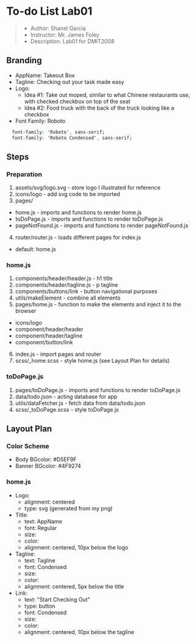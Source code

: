 # To-do List Lab01

> - Author: Shanel Garcia
> - Instructor: Mr. James Foley
> - Description: Lab01 for DMIT2008

## Branding
- AppName: Takeout Box
- Tagline: Checking out your task made easy
- Logo: 
  - Idea #1: Take out moped, similar to what Chinese restaurants use, with checked checkbox on top of the seat
  - Idea #2: Food truck with the back of the truck looking like a checkbox
- Font Family: Roboto
``` css
  font-family: 'Roboto', sans-serif;
  font-family: 'Roboto Condensed', sans-serif;
```

## Steps
### Preparation
1. assets/svg/logo.svg - store logo I illustrated for reference
2. icons/logo - add svg code to be imported
3. pages/
  - home.js - imports and functions to render home.js
  - toDoPage.js - imports and functions to render toDoPage.js
  - pageNotFound.js - imports and functions to render pageNotFound.js
4. router/router.js - loads different pages for index.js
  - default: home.js

### home.js
1. components/header/header.js - h1 title
2. components/header/tagline.js - p tagline
3. components/buttons/link - button navigational purposes
4. utils/makeElement - combine all elements
5. pages/home.js - function to make the elements and inject it to the browser
  - icons/logo
  - component/header/header
  - component/header/tagline
  - component/button/link
6. index.js - import pages and router
7. scss/_home.scss - style home.js (see Layout Plan for details)

### toDoPage.js
1. pages/toDoPage.js - imports and functions to render toDoPage.js
2. data/todo.json - acting database for app
3. utils/dataFetcher.js - fetch data from data/todo.json
4. scss/_toDoPage.scss - style toDoPage.js

## Layout Plan

### Color Scheme
- Body BGcolor: #D5EF9F
- Banner BGcolor: #4F9274

### home.js
- Logo:
  - alignment: centered
  - type: svg (generated from my png)
- Title:
  - text: AppName
  - font: Regular
  - size:
  - color:
  - alignment: centered, 10px below the logo
- Tagline:
  - text: Tagline
  - font: Condensed
  - size:
  - color: 
  - alignment: centered, 5px below the title
- Link:
  - text: "Start Checking Out"
  - type: button
  - font: Condensed
  - size:
  - color: 
  - alignment: centered, 10px below the tagline
